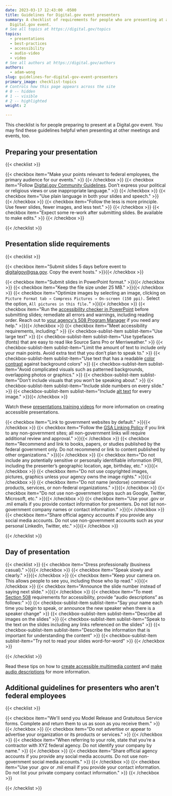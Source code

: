 ```yaml
---
date: 2023-03-17 12:43:00 -0500
title: Guidelines for Digital.gov event presenters
summary: A checklist of requirements for people who are presenting at a
  Digital.gov event.
# See all topics at https://digital.gov/topics
topics:
  - presentations
  - best-practices
  - accessibility
  - audio-video
  - video
# See all authors at https://digital.gov/authors
authors:
  - adam-wong
slug: guidelines-for-digital-gov-event-presenters
primary_image: checklist-topics
# Controls how this page appears across the site
# 0 -- hidden
# 1 -- visible
# 2 -- highlighted
weight: 2

---
```


This checklist is for people preparing to present at a Digital.gov event. You may find these guidelines helpful when presenting at other meetings and events, too.

## Preparing your presentation

{{< checklist >}}

{{< checkbox item="Make your points relevant to federal employees, the primary audience for our events." >}} {{< /checkbox >}}
{{< checkbox item="Follow [Digital.gov Community Guidelines](https://digital.gov/communities/manage-your-subscription/). Don’t express your political or religious views or use inappropriate language." >}} {{< /checkbox >}} 
{{< checkbox item="Use plain language in both your slides and speech." >}} {{< /checkbox >}}
{{< checkbox item="Follow the less is more principle. Use fewer slides, fewer images, and less text." >}} {{< /checkbox >}}
{{< checkbox item="Expect some re-work after submitting slides. Be available to make edits." >}} {{< /checkbox >}}

{{< /checklist >}}

## Presentation slide requirements

{{< checklist >}}

{{< checkbox item="Submit slides 5 days before event to [digitalgov@gsa.gov](mailto:digitalgov@gsa.gov). Copy the event hosts." >}}{{< /checkbox >}}

{{< checkbox item="Submit slides in PowerPoint format." >}}{{< /checkbox >}} 
{{< checkbox item="Keep the file size under 25 MB." >}}{{< /checkbox >}} 
{{< checkbox item="Optimize images by selecting an image, clicking on `Picture Format tab → Compress Pictures → On-screen (150 ppi).` Select the option, `All pictures in this file.`" >}}{{< /checkbox >}} 
{{< checkbox item="Run the [accessibility checker in PowerPoint](https://support.microsoft.com/en-us/office/make-your-powerpoint-presentations-accessible-to-people-with-disabilities-6f7772b2-2f33-4bd2-8ca7-dae3b2b3ef25) before submitting slides; remediate all errors and warnings, including reading order. Reach out to [your agency's 508 Program Manager](https://www.section508.gov/tools/program-manager-listing/) if you need any help." >}}{{< /checkbox >}} 
{{< checkbox item="Meet accessibility requirements, including:" >}}
{{< checkbox-sublist-item sublist-item="Use large text" >}} 
{{< checkbox-sublist-item sublist-item="Use typefaces (fonts) that are easy to read like Source Sans Pro or Merriweather." >}} 
{{< checkbox-sublist-item sublist-item="Limit the amount of text to include only your main points. Avoid extra text that you don’t plan to speak to." >}} 
{{< checkbox-sublist-item sublist-item="Use text that has a readable [color contrast](https://www.section508.gov/training/documents/aed-cop-docx12/) against background colors" >}} 
{{< checkbox-sublist-item sublist-item="Avoid complicated visuals such as patterned backgrounds, overlapping photos or graphics." >}} 
{{< checkbox-sublist-item sublist-item="Don’t include visuals that you won’t be speaking about." >}} 
{{< checkbox-sublist-item sublist-item="Include slide numbers on every slide." >}} 
{{< checkbox-sublist-item sublist-item="Include [alt text](https://www.section508.gov/training/presentations/aed-cop-pptx07/) for every image." >}}{{< /checkbox >}} 

   Watch these [presentations training videos](https://www.section508.gov/create/presentations/training-videos) for more information on creating accessible presentations.

{{< checkbox item="Link to government websites by default." >}}{{< /checkbox >}} 
{{< checkbox item="Follow the [GSA Linking Policy](https://www.gsa.gov/website-information/website-policies#linking) if you link to any non-government sites; all non-government links will require additional review and approval." >}}{{< /checkbox >}} 
{{< checkbox item="Recommend and link to books, papers, or studies published by the federal government only. Do not recommend or link to content published by other organizations." >}}{{< /checkbox >}} 
{{< checkbox item="Do not include any potentially sensitive or personally identifiable information (PII), including the presenter’s geographic location, age, birthday, etc." >}}{{< /checkbox >}} 
{{< checkbox item="Do not use copyrighted images, pictures, graphics unless your agency owns the image rights." >}}{{< /checkbox >}} 
{{< checkbox item="Do not name (endorse) commercial products, services, or non-federal organizations." >}}{{< /checkbox >}} 
{{< checkbox item="Do not use non-government logos such as Google, Twitter, Microsoft, etc." >}}{{< /checkbox >}} 
{{< checkbox item="Use your .gov or .mil emails if you provide contact information for presenters. Do not list non-government company names or contact information." >}}{{< /checkbox >}} 
{{< checkbox item="Share official agency accounts if you provide any social media accounts. Do not use non-government accounts such as your personal LinkedIn, Twitter, etc." >}}{{< /checkbox >}} 

{{< /checklist >}}

## Day of presentation

{{< checklist >}} 
{{< checkbox item="Dress professionally (business casual)." >}}{{< /checkbox >}} 
{{< checkbox item="Speak slowly and clearly." >}}{{< /checkbox >}} 
{{< checkbox item="Keep your camera on. This allows people to see you, including those who lip read." >}}{{< /checkbox >}} 
{{< checkbox item="Announce the slide number instead of saying next slide." >}}{{< /checkbox >}} 
{{< checkbox item="To meet [Section 508](https://www.section508.gov/manage/laws-and-policies) requirements for accessibility, provide “audio descriptions” as follows:" >}} 
{{< checkbox-sublist-item sublist-item="Say your name each time you begin to speak, or announce the new speaker when there is a speaker change" >}} 
{{< checkbox-sublist-item sublist-item="Describe all images on the slides" >}} 
{{< checkbox-sublist-item sublist-item="Speak to the text on the slides including any links referenced on the slides" >}} 
{{< checkbox-sublist-item sublist-item="Describe the information that is important for understanding the content" >}} 
{{< checkbox-sublist-item sublist-item="Try not to read your slides word-for-word" >}} {{< /checkbox >}}

{{< /checklist >}}

   Read these tips on how to [create accessible multimedia content](https://www.section508.gov/create/synchronized-media#audio-description) and [make audio descriptions](https://digital.gov/2014/06/30/508-accessible-videos-how-to-make-audio-descriptions/) for more information.

## Additional guidelines for presenters who aren’t federal employees

{{< checklist >}}

{{< checkbox item="We'll send you Model Release and Gratuitous Service forms. Complete and return them to us as soon as you receive them." >}} {{< /checkbox >}}
{{< checkbox item="Do not advertise or appear to advertise your organization or its products or services." >}} {{< /checkbox >}} 
{{< checkbox item="When referring to your role, state that you’re a contractor with XYZ federal agency. Do not identify your company by name." >}} {{< /checkbox >}}
{{< checkbox item="Share official agency accounts if you provide any social media accounts. Do not use non-government social media accounts." >}} {{< /checkbox >}}
{{< checkbox item="Use your .gov or .mil email if you provide your contact information. Do not list your private company contact information." >}} {{< /checkbox >}}

{{< /checklist >}}
